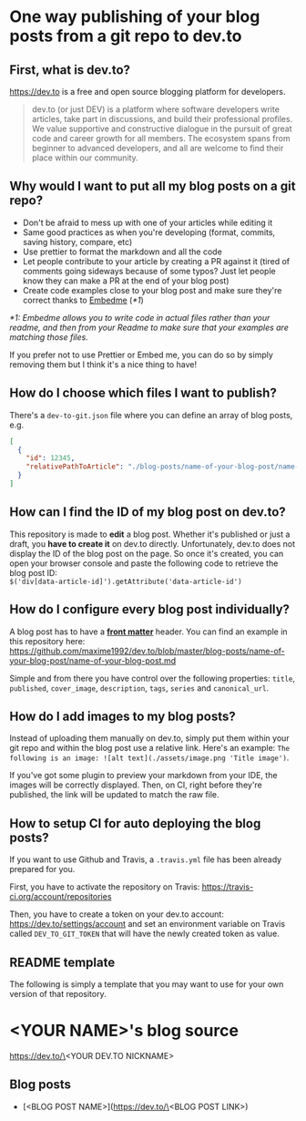 # One way publishing of your blog posts from a git repo to dev.to

## First, what is dev.to?

https://dev.to is a free and open source blogging platform for developers.

> dev.to (or just DEV) is a platform where software developers write articles,
> take part in discussions, and build their professional profiles. We value
> supportive and constructive dialogue in the pursuit of great code and career
> growth for all members. The ecosystem spans from beginner to advanced
> developers, and all are welcome to find their place within our community.

## Why would I want to put all my blog posts on a git repo?

- Don't be afraid to mess up with one of your articles while editing it
- Same good practices as when you're developing (format, commits, saving
  history, compare, etc)
- Use prettier to format the markdown and all the code
- Let people contribute to your article by creating a PR against it (tired of
  comments going sideways because of some typos? Just let people know they can
  make a PR at the end of your blog post)
- Create code examples close to your blog post and make sure they're correct
  thanks to [Embedme](https://github.com/zakhenry/embedme) (_\*1_)

_\*1: Embedme allows you to write code in actual files rather than your readme,
and then from your Readme to make sure that your examples are matching those
files._

If you prefer not to use Prettier or Embed me, you can do so by simply removing
them but I think it's a nice thing to have!

## How do I choose which files I want to publish?

There's a `dev-to-git.json` file where you can define an array of blog posts,
e.g.

```json
[
  {
    "id": 12345,
    "relativePathToArticle": "./blog-posts/name-of-your-blog-post/name-of-your-blog-post.md"
  }
]
```

## How can I find the ID of my blog post on dev.to?

This repository is made to **edit** a blog post. Whether it's published or just
a draft, you **have to create it** on dev.to directly. Unfortunately, dev.to
does not display the ID of the blog post on the page. So once it's created, you
can open your browser console and paste the following code to retrieve the blog
post ID:  
`$('div[data-article-id]').getAttribute('data-article-id')`

## How do I configure every blog post individually?

A blog post has to have a [**front matter**](https://dev.to/p/editor_guide)
header. You can find an example in this repository here:
https://github.com/maxime1992/dev.to/blob/master/blog-posts/name-of-your-blog-post/name-of-your-blog-post.md

Simple and from there you have control over the following properties: `title`,
`published`, `cover_image`, `description`, `tags`, `series` and `canonical_url`.

## How do I add images to my blog posts?

Instead of uploading them manually on dev.to, simply put them within your git
repo and within the blog post use a relative link. Here's an example:
`The following is an image: ![alt text](./assets/image.png 'Title image')`.

If you've got some plugin to preview your markdown from your IDE, the images
will be correctly displayed. Then, on CI, right before they're published, the
link will be updated to match the raw file.

## How to setup CI for auto deploying the blog posts?

If you want to use Github and Travis, a `.travis.yml` file has been already
prepared for you.

First, you have to activate the repository on Travis:
https://travis-ci.org/account/repositories

Then, you have to create a token on your dev.to account:
https://dev.to/settings/account and set an environment variable on Travis called
`DEV_TO_GIT_TOKEN` that will have the newly created token as value.

## README template

The following is simply a template that you may want to use for your own version
of that repository.

# \<YOUR NAME\>'s blog source

https://dev.to/\<YOUR DEV.TO NICKNAME\>

## Blog posts

- [\<BLOG POST NAME\>](https://dev.to/\<BLOG POST LINK\>)

